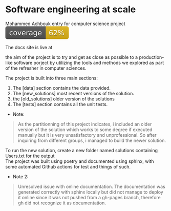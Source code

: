 # Software engineering at scale
Mohammed Achbouk entry for computer science project 
![coverage badge](./coverage.svg)

The docs site is live at 

the aim of the project is to try and get as close as possible to a production-like software porject by utilizing the tools and methods we explored as part of the refresher in computer sciences.

The project is built into three main sections:

1. The [data] section contains the data provided.
2. The [new_solutions] most recent versions of the solution.
3. the [old_solutions] older version of the solutions
4. The [tests] section contains all the unit tests.

- Note: 
 > As the partitionning of this project indicates, i included an older version of the solution which works to some degree if executed manually but it is very unsatisfactory and unprofessional. So after inquiring from different groups, i managed to build the newer solution.

To run the new solution, create a new folder named solutions containing Users.txt for the output  
The project was built using poetry and documented using sphinx, with some automated Github actions for test and things of such.

- Note 2:
 > Unresolved issue with online documentation. The documentation was generated correctly with sphinx locally but did not manage to deploy it online since it was not pushed from a gh-pages branch, therefore gh did not recognize it as documentation. 
